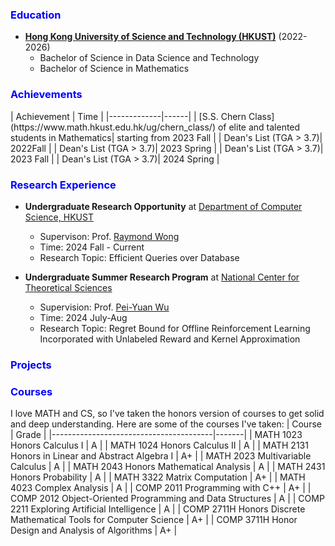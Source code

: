 <h3 style="color:blue"> Education </h3>

- **[Hong Kong University of Science and Technology (HKUST)](https://hkust.edu.hk/)** (2022-2026)
    - Bachelor of Science in Data Science and Technology
    - Bachelor of Science in Mathematics
    

<h3 style="color:blue"> Achievements </h3>
| Achievement | Time |
|-------------|------|
| [S.S. Chern Class](https://www.math.hkust.edu.hk/ug/chern_class/) of elite and talented students in Mathematics| starting from 2023 Fall |
| Dean's List (TGA > 3.7)| 2022Fall |
| Dean's List (TGA > 3.7)| 2023 Spring |
| Dean's List (TGA > 3.7)| 2023 Fall |
| Dean's List (TGA > 3.7)| 2024 Spring |

<h3 style="color:blue"> Research Experience </h3>

- **Undergraduate Research Opportunity** at [Department of Computer Science, HKUST](https://cse.hkust.edu.hk/)
    - Supervison: Prof. [Raymond Wong](https://www.cse.ust.hk/~raywong/)
    - Time: 2024 Fall - Current
    - Research Topic: Efficient Queries over Database

- **Undergraduate Summer Research Program** at [National Center for Theoretical Sciences](https://ncts.ntu.edu.tw/)
    - Supervision: Prof. [Pei-Yuan Wu](https://www.ee.ntu.edu.tw/profile1.php?id=1060803)
    - Time: 2024 July-Aug
    - Research Topic: Regret Bound for Offline Reinforcement Learning Incorporated with Unlabeled Reward and Kernel Approximation

<h3 style="color:blue"> Projects </h3>


<h3 style="color:blue"> Courses </h3>
I love MATH and CS, so I've taken the honors version of courses to get solid and deep understanding. Here are some of the courses I've taken:
| Course                                 | Grade |
|----------------------------------------|-------|
| MATH 1023 Honors Calculus I            | A     |
| MATH 1024 Honors Calculus II           | A     |
| MATH 2131 Honors in Linear and Abstract Algebra I   | A+    |
| MATH 2023 Multivariable Calculus       | A     |
| MATH 2043 Honors Mathematical Analysis | A     |
| MATH 2431 Honors Probability           | A     |
| MATH 3322 Matrix Computation           | A+    |
| MATH 4023 Complex Analysis             | A     |
| COMP 2011 Programming with C++         | A+    |
| COMP 2012 Object-Oriented Programming and Data Structures | A |
| COMP 2211 Exploring Artificial Intelligence | A     |
| COMP 2711H Honors Discrete Mathematical Tools for Computer Science | A+ |
| COMP 3711H Honor Design and Analysis of Algorithms | A+ |
              
